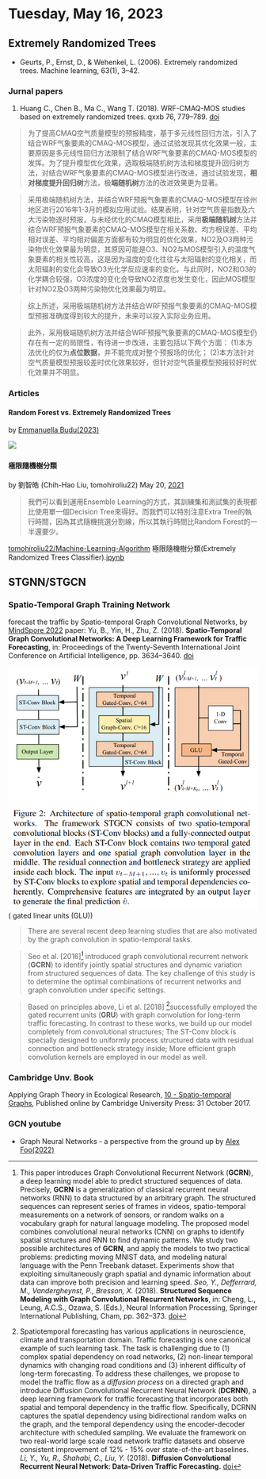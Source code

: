 # Tuesday, May 16, 2023

## Extremely Randomized Trees

- Geurts, P., Ernst, D., & Wehenkel, L. (2006). Extremely randomized trees. Machine learning, 63(1), 3–42.

### Jurnal papers

1. Huang C., Chen B., Ma C., Wang T. (2018). WRF-CMAQ-MOS studies based on extremely randomized trees. qxxb 76, 779–789. [doi](https://doi.org/10.11676/qxxb2018.036)
  > 为了提高CMAQ空气质量模型的预报精度，基于多元线性回归方法，引入了结合WRF气象要素的CMAQ-MOS模型，通过试验发现其优化效果一般，主要原因是多元线性回归方法限制了结合WRF气象要素的CMAQ-MOS模型的发挥。为了提升模型优化效果，选取极端随机树方法和梯度提升回归树方法，对结合WRF气象要素的CMAQ-MOS模型进行改进，通过试验发现，**相对梯度提升回归树**方法，极**端随机树**方法的改进效果更为显著。

  > 采用极端随机树方法，并结合WRF预报气象要素的CMAQ-MOS模型在徐州地区进行2016年1-3月的模拟应用试验。结果表明，针对空气质量指数及六大污染物逐时预报，与未经优化的CMAQ模型相比，采用**极端随机树**方法并结合WRF预报气象要素的CMAQ-MOS模型在相关系数、均方根误差、平均相对误差、平均相对偏差方面都有较为明显的优化效果，NO2及O3两种污染物优化效果最为明显，其原因可能是O3、NO2与MOS模型引入的温度气象要素的相关性较高，这是因为温度的变化往往与太阳辐射的变化相关，而太阳辐射的变化会导致O3光化学反应速率的变化。与此同时，NO2和O3的化学耦合较强，O3浓度的变化会导致NO2浓度也发生变化，因此MOS模型针对NO2及O3两种污染物优化效果最为明显。

  > 综上所述，采用极端随机树方法并结合WRF预报气象要素的CMAQ-MOS模型预报准确度得到较大的提升，未来可以投入实际业务应用。

  > 此外，采用极端随机树方法并结合WRF预报气象要素的CMAQ-MOS模型仍存在有一定的局限性，有待进一步改进，主要包括以下两个方面：
    (1)本方法优化的仅为**点位数据**，并不能完成对整个预报场的优化；
    (2)本方法针对空气质量模型预报较差时优化效果较好，但针对空气质量模型预报较好时优化效果并不明显。

### Articles

#### Random Forest vs. Extremely Randomized Trees

by [Emmanuella Budu(2023)](https://www.baeldung.com/cs/random-forest-vs-extremely-randomized-trees)

![](https://www.baeldung.com/wp-content/ql-cache/quicklatex.com-0368d32383552ae168838b357b70675a_l3.svg)

#### 極限隨機樹分類

by 劉智皓 (Chih-Hao Liu, tomohiroliu22) May 20, [2021](https://tomohiroliu22.medium.com/機器學習-學習筆記系列-38-極限隨機樹分類-extremely-randomized-trees-classifier-1fd3d8e31634)
> 我們可以看到運用Ensemble Learning的方式，其訓練集和測試集的表現都比使用單一個Decision Tree來得好。而我們可以特別注意Extra Tree的執行時間，因為其式隨機挑選分割線，所以其執行時間比Random Forest的一半還要少。

[tomohiroliu22/Machine-Learning-Algorithm](https://github.com/tomohiroliu22/Machine-Learning-Algorithm/tree/main)
極限隨機樹分類(Extremely Randomized Trees Classifier).[ipynb]()

## STGNN/STGCN

### Spatio-Temporal Graph Training Network

forecast the traffic by Spatio-temporal Graph Convolutional Networks, by [MindSpore 2022](https://www.mindspore.cn/graphlearning/docs/en/master/spatio_temporal_graph_training_STGCN.html)
paper: Yu, B., Yin, H., Zhu, Z. (2018). **Spatio-Temporal Graph Convolutional Networks: A Deep Learning Framework for Traffic Forecasting**, in: Proceedings of the Twenty-Seventh International Joint Conference on Artificial Intelligence, pp. 3634–3640. [doi](https://doi.org/10.24963/ijcai.2018/505)

![](../attachments/2023-05-16-10-02-16.png)
( gated linear units (GLU))

> There are several recent deep learning studies that are also motivated by the graph convolution in spatio-temporal tasks.
 
> Seo et al. [2016][^1] introduced graph convolutional recurrent network (**GCRN**) to identify jointly spatial structures and dynamic variation from structured sequences of data. The key challenge of this study is to determine the optimal combinations of recurrent networks and graph convolution under specific settings. 

> Based on principles above, Li et al. [2018] [^2]successfully employed the gated recurrent units (**GRU**) with graph convolution for long-term traffic forecasting. In contrast to these works, we build up our model completely from convolutional structures; The ST-Conv block is specially designed to uniformly process structured data with residual connection and bottleneck strategy inside; More efficient graph convolution kernels are employed in our model as well.

### Cambridge Unv. Book

Applying Graph Theory in Ecological Research, [10 - Spatio-temporal Graphs](https://www.cambridge.org/core/books/abs/applying-graph-theory-in-ecological-research/spatiotemporal-graphs/ED048111EDD5E344DC897C7D305069A5), Published online by Cambridge University Press:  31 October 2017.

### GCN youtube

- Graph Neural Networks - a perspective from the ground up by [Alex Foo(2022)](https://www.youtube.com/watch?v=GXhBEj1ZtE8)

[^1]: This paper introduces Graph Convolutional Recurrent Network (**GCRN**), a deep learning model able to predict structured sequences of data. Precisely, **GCRN** is a generalization of classical recurrent neural networks (RNN) to data structured by an arbitrary graph. The structured sequences can represent series of frames in videos, spatio-temporal measurements on a network of sensors, or random walks on a vocabulary graph for natural language modeling. The proposed model combines convolutional neural networks (CNN) on graphs to identify spatial structures and RNN to find dynamic patterns. We study two possible architectures of **GCRN**, and apply the models to two practical problems: predicting moving MNIST data, and modeling natural language with the Penn Treebank dataset. Experiments show that exploiting simultaneously graph spatial and dynamic information about data can improve both precision and learning speed. *Seo, Y., Defferrard, M., Vandergheynst, P., Bresson, X.* (2018). **Structured Sequence Modeling with Graph Convolutional Recurrent Networks**, in: Cheng, L., Leung, A.C.S., Ozawa, S. (Eds.), Neural Information Processing, Springer International Publishing, Cham, pp. 362–373. [doi](https://doi.org/10.1007/978-3-030-04167-0_33)


[^2]: Spatiotemporal forecasting has various applications in neuroscience, climate and transportation domain. Traffic forecasting is one canonical example of such learning task. The task is challenging due to (1) complex spatial dependency on road networks, (2) non-linear temporal dynamics with changing road conditions and (3) inherent difficulty of long-term forecasting. To address these challenges, we propose to model the traffic flow as a *diffusion process* on a directed graph and introduce Diffusion Convolutional Recurrent Neural Network (**DCRNN**), a deep learning framework for traffic forecasting that incorporates both spatial and temporal dependency in the traffic flow. Specifically, DCRNN captures the spatial dependency using bidirectional random walks on the graph, and the temporal dependency using the encoder-decoder architecture with scheduled sampling. We evaluate the framework on two real-world large scale road network traffic datasets and observe consistent improvement of 12% - 15% over state-of-the-art baselines. *Li, Y., Yu, R., Shahabi, C., Liu, Y.* (2018). **Diffusion Convolutional Recurrent Neural Network: Data-Driven Traffic Forecasting.** [doi](https://doi.org/10.48550/arXiv.1707.01926)

